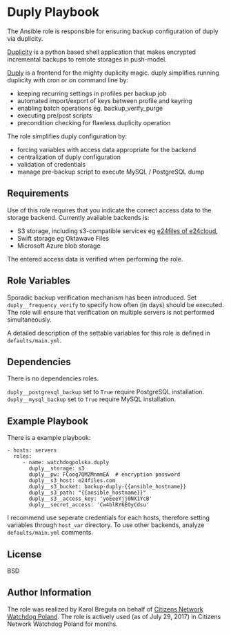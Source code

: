 Duply Playbook
==============

The Ansible role is responsible for ensuring backup configuration of duply via duplicity.

[Duplicity](http://duplicity.nongnu.org/) is a python based shell application that makes encrypted incremental backups to remote storages in push-model.

[Duply](http://duply.net/) is a frontend for the mighty duplicity magic. duply simplifies running duplicity with cron or on command line by:
* keeping recurring settings in profiles per backup job
* automated import/export of keys between profile and keyring
* enabling batch operations eg. backup_verify_purge
* executing pre/post scripts
* precondition checking for flawless duplicity operation

The role simplifies duply configuration by:

* forcing variables with access data appropriate for the backend
* centralization of duply configuration
* validation of credentials
* manage pre-backup script to execute MySQL / PostgreSQL dump

Requirements
------------

Use of this role requires that you indicate the correct access data to the storage backend. Currently available backends is:
* S3 storage, including s3-compatible services eg [e24files of e24cloud](https://panel.e24cloud.com/referal/GuFfaD31),
* Swift storage eg Oktawave Files
* Microsoft Azure blob storage

The entered access data is verified when performing the role.

Role Variables
--------------

Sporadic backup verification mechanism has been introduced. Set `` duply__frequency_verify`` to specify how often (in days) should be executed. The role will ensure that verification on multiple servers is not performed simultaneously.

A detailed description of the settable variables for this role is defined in ``defaults/main.yml``.

Dependencies
------------

There is no dependencies roles.

``duply__postgresql_backup`` set to ``True`` require PostgreSQL installation.
``duply__mysql_backup`` set to ``True`` require MySQL installation.

Example Playbook
----------------

There is a example playbook:

    - hosts: servers
      roles:
         - name: watchdogpolska.duply
           duply__storage: s3
           duply__pw: FCoog7QM2MnmmEA  # encryption password
           duply__s3_host: e24files.com
           duply__s3_bucket: backup-duply-{{ansible_hostname}}
           duply__s3_path: "{{ansible_hostname}}"
           duply__s3__access_key: 'yoEeeYjj0NX1YcB'
           duply__secret_access: 'Cw4blRY6EOyCdsu'

I recommend use seperate credentials for each hosts, therefore setting variables through ``host_var`` directory. To use other backends, analyze ``defaults/main.yml`` comments.

License
-------

BSD

Author Information
------------------

The role was realized by Karol Breguła on behalf of [Citizens Network Watchdog Poland](http://siecobywatelska.pl/in-brief/?lang=en). The role is actively used (as of July 29, 2017) in Citizens Network Watchdog Poland for months.
